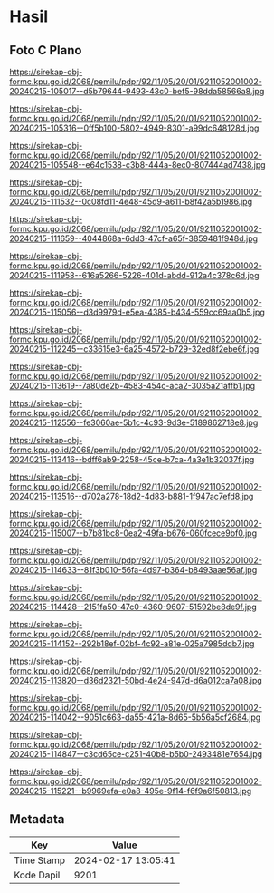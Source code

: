 # Hasil

## Foto C Plano

https://sirekap-obj-formc.kpu.go.id/2068/pemilu/pdpr/92/11/05/20/01/9211052001002-20240215-105017--d5b79644-9493-43c0-bef5-98dda58566a8.jpg

https://sirekap-obj-formc.kpu.go.id/2068/pemilu/pdpr/92/11/05/20/01/9211052001002-20240215-105316--0ff5b100-5802-4949-8301-a99dc648128d.jpg

https://sirekap-obj-formc.kpu.go.id/2068/pemilu/pdpr/92/11/05/20/01/9211052001002-20240215-105548--e64c1538-c3b8-444a-8ec0-807444ad7438.jpg

https://sirekap-obj-formc.kpu.go.id/2068/pemilu/pdpr/92/11/05/20/01/9211052001002-20240215-111532--0c08fd11-4e48-45d9-a611-b8f42a5b1986.jpg

https://sirekap-obj-formc.kpu.go.id/2068/pemilu/pdpr/92/11/05/20/01/9211052001002-20240215-111659--4044868a-6dd3-47cf-a65f-3859481f948d.jpg

https://sirekap-obj-formc.kpu.go.id/2068/pemilu/pdpr/92/11/05/20/01/9211052001002-20240215-111958--616a5266-5226-401d-abdd-912a4c378c6d.jpg

https://sirekap-obj-formc.kpu.go.id/2068/pemilu/pdpr/92/11/05/20/01/9211052001002-20240215-115056--d3d9979d-e5ea-4385-b434-559cc69aa0b5.jpg

https://sirekap-obj-formc.kpu.go.id/2068/pemilu/pdpr/92/11/05/20/01/9211052001002-20240215-112245--c33615e3-6a25-4572-b729-32ed8f2ebe6f.jpg

https://sirekap-obj-formc.kpu.go.id/2068/pemilu/pdpr/92/11/05/20/01/9211052001002-20240215-113619--7a80de2b-4583-454c-aca2-3035a21affb1.jpg

https://sirekap-obj-formc.kpu.go.id/2068/pemilu/pdpr/92/11/05/20/01/9211052001002-20240215-112556--fe3060ae-5b1c-4c93-9d3e-5189862718e8.jpg

https://sirekap-obj-formc.kpu.go.id/2068/pemilu/pdpr/92/11/05/20/01/9211052001002-20240215-113416--bdff6ab9-2258-45ce-b7ca-4a3e1b32037f.jpg

https://sirekap-obj-formc.kpu.go.id/2068/pemilu/pdpr/92/11/05/20/01/9211052001002-20240215-113516--d702a278-18d2-4d83-b881-1f947ac7efd8.jpg

https://sirekap-obj-formc.kpu.go.id/2068/pemilu/pdpr/92/11/05/20/01/9211052001002-20240215-115007--b7b81bc8-0ea2-49fa-b676-060fcece9bf0.jpg

https://sirekap-obj-formc.kpu.go.id/2068/pemilu/pdpr/92/11/05/20/01/9211052001002-20240215-114633--81f3b010-56fa-4d97-b364-b8493aae56af.jpg

https://sirekap-obj-formc.kpu.go.id/2068/pemilu/pdpr/92/11/05/20/01/9211052001002-20240215-114428--2151fa50-47c0-4360-9607-51592be8de9f.jpg

https://sirekap-obj-formc.kpu.go.id/2068/pemilu/pdpr/92/11/05/20/01/9211052001002-20240215-114152--292b18ef-02bf-4c92-a81e-025a7985ddb7.jpg

https://sirekap-obj-formc.kpu.go.id/2068/pemilu/pdpr/92/11/05/20/01/9211052001002-20240215-113820--d36d2321-50bd-4e24-947d-d6a012ca7a08.jpg

https://sirekap-obj-formc.kpu.go.id/2068/pemilu/pdpr/92/11/05/20/01/9211052001002-20240215-114042--9051c663-da55-421a-8d65-5b56a5cf2684.jpg

https://sirekap-obj-formc.kpu.go.id/2068/pemilu/pdpr/92/11/05/20/01/9211052001002-20240215-114847--c3cd65ce-c251-40b8-b5b0-2493481e7654.jpg

https://sirekap-obj-formc.kpu.go.id/2068/pemilu/pdpr/92/11/05/20/01/9211052001002-20240215-115221--b9969efa-e0a8-495e-9f14-f6f9a6f50813.jpg


## Metadata

| Key        | Value               |
| ---------- | ------------------- |
| Time Stamp | 2024-02-17 13:05:41 |
| Kode Dapil | 9201                |



